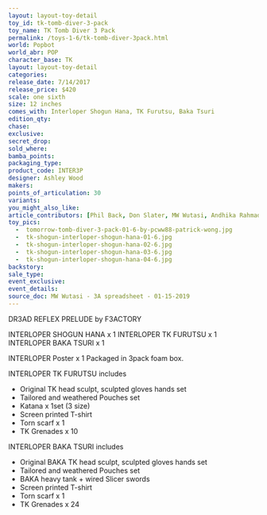 ```yaml
---
layout: layout-toy-detail 
toy_id: tk-tomb-diver-3-pack
toy_name: TK Tomb Diver 3 Pack
permalink: /toys-1-6/tk-tomb-diver-3pack.html
world: Popbot
world_abr: POP
character_base: TK
layout: layout-toy-detail
categories: 
release_date: 7/14/2017
release_price: $420 
scale: one sixth
size: 12 inches
comes_with: Interloper Shogun Hana, TK Furutsu, Baka Tsuri
edition_qty: 
chase: 
exclusive: 
secret_drop: 
sold_where: 
bamba_points: 
packaging_type: 
product_code: INTER3P
designer: Ashley Wood
makers: 
points_of_articulation: 30
variants: 
you_might_also_like: 
article_contributors: [Phil Back, Don Slater, MW Wutasi, Andhika Rahmaditya, Patrick Wong]
toy_pics: 
  -  tomorrow-tomb-diver-3-pack-01-6-by-pcww88-patrick-wong.jpg
  -  tk-shogun-interloper-shogun-hana-01-6.jpg
  -  tk-shogun-interloper-shogun-hana-02-6.jpg
  -  tk-shogun-interloper-shogun-hana-03-6.jpg
  -  tk-shogun-interloper-shogun-hana-04-6.jpg
backstory: 
sale_type: 
event_exclusive: 
event_details: 
source_doc: MW Wutasi - 3A spreadsheet - 01-15-2019
---
```

DR3AD REFLEX PRELUDE by F3ACTORY

INTERLOPER SHOGUN HANA x 1
INTERLOPER TK FURUTSU x 1
INTERLOPER BAKA TSURI x 1

INTERLOPER Poster x 1
Packaged in 3pack foam box. 

INTERLOPER TK FURUTSU includes 
- Original TK head sculpt, sculpted gloves hands set 
- Tailored and weathered Pouches set 
- Katana x 1set (3 size)
- Screen printed T-shirt
- Torn scarf x 1
- TK Grenades x 10

INTERLOPER BAKA TSURI includes 
- Original BAKA TK head sculpt, sculpted gloves hands set 
- Tailored and weathered Pouches set 
- BAKA heavy tank + wired Slicer swords
- Screen printed T-shirt
- Torn scarf x 1
- TK Grenades x 24

